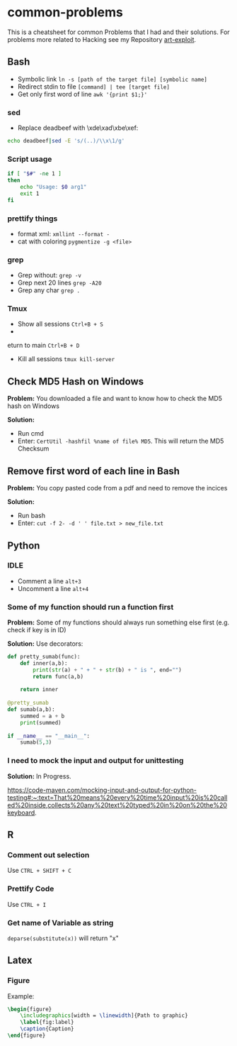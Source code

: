 # common-problems
This is a cheatsheet for common Problems that I had and their solutions. For problems more related to Hacking see my Repository <a href="https://github.com/Youheng-Lue/art-exploit">art-exploit</a>.
## Bash

* Symbolic link `ln -s [path of the target file] [symbolic name]`
* Redirect stdin to file `[command] | tee [target file]`
* Get only first word of line `awk '{print $1;}'`

### sed
* Replace deadbeef with \xde\xad\xbe\xef:
```bash
echo deadbeef|sed -E 's/(..)/\\x\1/g'
```

### Script usage
```bash
if [ "$#" -ne 1 ]
then
    echo "Usage: $0 arg1"
    exit 1
fi
```

### prettify things
* format xml: `xmllint --format -`
* cat with coloring `pygmentize -g <file>`

### grep
* Grep without: `grep -v`
* Grep next 20 lines `grep -A20`
* Grep any char `grep .`

### Tmux

* Show all sessions `Ctrl+B + S`
* 
eturn to main `Ctrl+B + D`
* Kill all sessions `tmux kill-server`

## Check MD5 Hash on Windows
**Problem:** You downloaded a file and want to know how to check the MD5 hash on Windows


**Solution:**
- Run cmd
- Enter: `CertUtil -hashfil %name of file% MD5`. This will return the MD5 Checksum

## Remove first word of each line in Bash
**Problem:** You copy pasted code from a pdf and need to remove the incices

**Solution:**
- Run bash
- Enter: `cut -f 2- -d ' ' file.txt > new_file.txt`


## Python
### IDLE

* Comment a line `alt+3`
* Uncomment a line `alt+4`


### Some of my function should run a function first
**Problem:** Some of my functions should always run something else first (e.g. check if key is in ID)

**Solution:**
Use decorators:
```python
def pretty_sumab(func):                                                                                     
    def inner(a,b):                                                                                         
        print(str(a) + " + " + str(b) + " is ", end="")                                                     
        return func(a,b)                                                                                    
                                                                                                            
    return inner                                                                                            
                                                                                                            
@pretty_sumab                                                                                               
def sumab(a,b):                                                                                             
    summed = a + b                                                                                          
    print(summed)                                                                                      
                                                                                                            
if __name__ == "__main__":                                                                                  
    sumab(5,3)   
```

### I need to mock the input and output for unittesting
**Solution:**
In Progress. 

https://code-maven.com/mocking-input-and-output-for-python-testing#:~:text=That%20means%20every%20time%20input%20is%20called%20inside,collects%20any%20text%20typed%20in%20on%20the%20keyboard.

## R

### Comment out selection
Use `CTRL + SHIFT + C`

### Prettify Code
Use `CTRL + I`

### Get name of Variable as string
`deparse(substitute(x))` will return "x"

## Latex

### Figure
Example:

```latex
\begin{figure}
    \includegraphics[width = \linewidth]{Path to graphic}
    \label{fig:label}
    \caption{Caption}
\end{figure}
```
